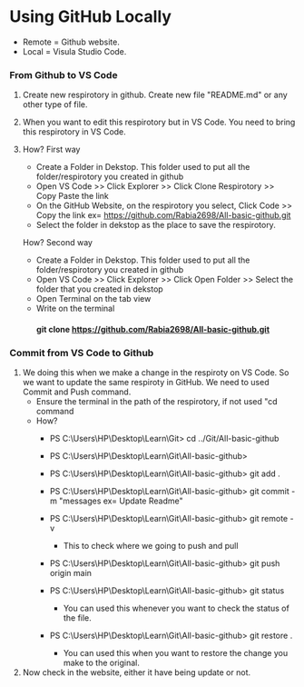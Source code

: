 # Using GitHub Locally

- Remote = Github website.
- Local  = Visula Studio Code.

### From Github to VS Code

1. Create new respirotory in github. Create new file "README.md" or any other type of file.
2. When you want to edit this respirotory but in VS Code. You need to bring this respirotory in VS Code.
3. How? First way
   - Create a Folder in Dekstop. This folder used to put all the folder/respirotory you created in github
   - Open VS Code >> Click Explorer >> Click Clone Respirotory >> Copy Paste the link 
   - On the GitHub Website, on the respirotory you select, Click Code >> Copy the link ex= https://github.com/Rabia2698/All-basic-github.git
   - Select the folder in dekstop as the place to save the respirotory.

   How? Second way
   - Create a Folder in Dekstop. This folder used to put all the folder/respirotory you created in github
   - Open VS Code >> Click Explorer >> Click Open Folder >> Select the folder that you created in dekstop
   - Open Terminal on the tab view
   - Write on the terminal
      #### git clone https://github.com/Rabia2698/All-basic-github.git

### Commit from VS Code to Github

1. We doing this when we make a change in the respiroty on VS Code. So we want to update the same respiroty in GitHub. We need to used Commit and Push command.
   - Ensure the terminal in the path of the respirotory, if not used "cd <respiroty file name> command
   - How? 
      - PS C:\Users\HP\Desktop\Learn\Git> cd ../Git/All-basic-github
      - PS C:\Users\HP\Desktop\Learn\Git\All-basic-github>
      - PS C:\Users\HP\Desktop\Learn\Git\All-basic-github> git add .
      - PS C:\Users\HP\Desktop\Learn\Git\All-basic-github> git commit -m "messages ex= Update Readme"
      - PS C:\Users\HP\Desktop\Learn\Git\All-basic-github> git remote -v
         - This to check where we going to push and pull
      - PS C:\Users\HP\Desktop\Learn\Git\All-basic-github> git push origin main

      - PS C:\Users\HP\Desktop\Learn\Git\All-basic-github> git status
         - You can used this whenever you want to check the status of the file.
      - PS C:\Users\HP\Desktop\Learn\Git\All-basic-github> git restore .
         - You can used this when you want to restore the change you make to the original.
2. Now check in the website, either it have being update or not.

